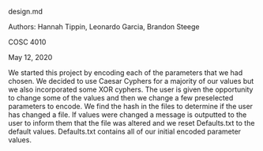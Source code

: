design.md

Authors: Hannah Tippin, Leonardo Garcia, Brandon Steege

COSC 4010

May 12, 2020

We started this project by encoding each of the parameters that we had chosen. We decided to use Caesar Cyphers for a majority of our values but we also incorporated some XOR cyphers. The user is given the opportunity to change some of the values and then we change a few preselected parameters to encode. We find the hash in the files to determine if the user has changed a file. If values were changed a message is outputted to the user to inform them that the file was altered and we reset Defaults.txt to the default values. Defaults.txt contains all of our initial encoded parameter values.
